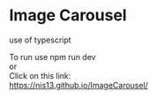 <h1>Image Carousel</h1>

use of typescript<br>

To run use npm run dev <br>
or <br>
Click on this link:<br>
https://nis13.github.io/ImageCarousel/
